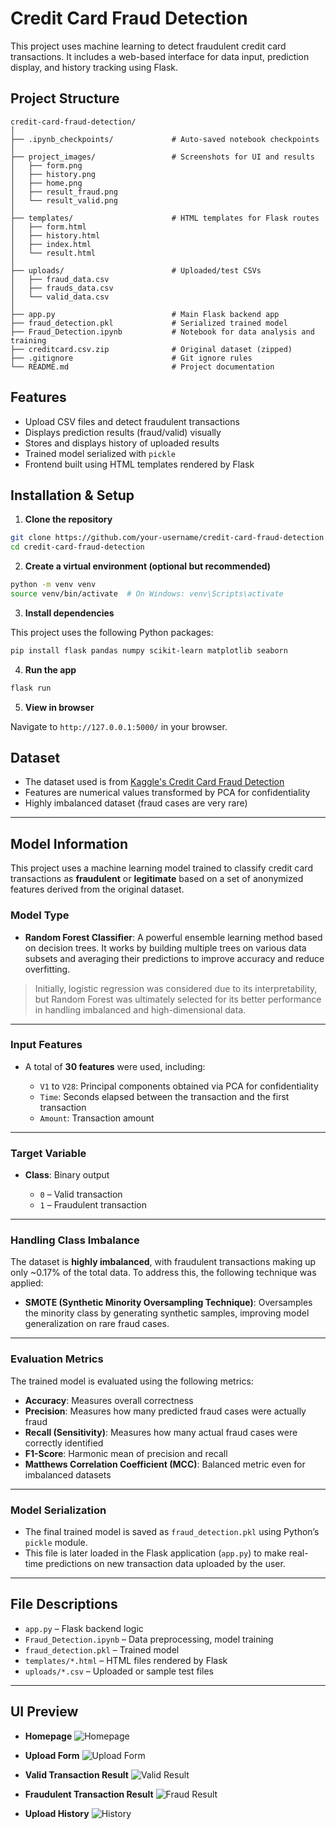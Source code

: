 # Credit Card Fraud Detection

This project uses machine learning to detect fraudulent credit card transactions. It includes a web-based interface for data input, prediction display, and history tracking using Flask.

## Project Structure

```
credit-card-fraud-detection/
│
├── .ipynb_checkpoints/             # Auto-saved notebook checkpoints
│
├── project_images/                 # Screenshots for UI and results
│   ├── form.png
│   ├── history.png
│   ├── home.png
│   ├── result_fraud.png
│   └── result_valid.png
│
├── templates/                      # HTML templates for Flask routes
│   ├── form.html
│   ├── history.html
│   ├── index.html
│   └── result.html
│
├── uploads/                        # Uploaded/test CSVs
│   ├── fraud_data.csv
│   ├── frauds_data.csv
│   └── valid_data.csv
│
├── app.py                          # Main Flask backend app
├── fraud_detection.pkl             # Serialized trained model
├── Fraud_Detection.ipynb           # Notebook for data analysis and training
├── creditcard.csv.zip              # Original dataset (zipped)
├── .gitignore                      # Git ignore rules
└── README.md                       # Project documentation

````

## Features

* Upload CSV files and detect fraudulent transactions
* Displays prediction results (fraud/valid) visually
* Stores and displays history of uploaded results
* Trained model serialized with `pickle`
* Frontend built using HTML templates rendered by Flask

## Installation & Setup

1. **Clone the repository**
```bash
git clone https://github.com/your-username/credit-card-fraud-detection.git
cd credit-card-fraud-detection
````

2. **Create a virtual environment (optional but recommended)**

```bash
python -m venv venv
source venv/bin/activate  # On Windows: venv\Scripts\activate
```

3. **Install dependencies**

This project uses the following Python packages:

```bash
pip install flask pandas numpy scikit-learn matplotlib seaborn
````

4. **Run the app**

```bash
flask run
```

5. **View in browser**

Navigate to `http://127.0.0.1:5000/` in your browser.

## Dataset

* The dataset used is from [Kaggle's Credit Card Fraud Detection](https://www.kaggle.com/mlg-ulb/creditcardfraud)
* Features are numerical values transformed by PCA for confidentiality
* Highly imbalanced dataset (fraud cases are very rare)

---

## Model Information

This project uses a machine learning model trained to classify credit card transactions as **fraudulent** or **legitimate** based on a set of anonymized features derived from the original dataset.

### Model Type

* **Random Forest Classifier**:
  A powerful ensemble learning method based on decision trees. It works by building multiple trees on various data subsets and averaging their predictions to improve accuracy and reduce overfitting.

> Initially, logistic regression was considered due to its interpretability, but Random Forest was ultimately selected for its better performance in handling imbalanced and high-dimensional data.

---

### Input Features

* A total of **30 features** were used, including:

  * `V1` to `V28`: Principal components obtained via PCA for confidentiality
  * `Time`: Seconds elapsed between the transaction and the first transaction
  * `Amount`: Transaction amount

---

### Target Variable

* **Class**: Binary output

  * `0` – Valid transaction
  * `1` – Fraudulent transaction

---

### Handling Class Imbalance

The dataset is **highly imbalanced**, with fraudulent transactions making up only \~0.17% of the total data. To address this, the following technique was applied:

* **SMOTE (Synthetic Minority Oversampling Technique)**:
  Oversamples the minority class by generating synthetic samples, improving model generalization on rare fraud cases.

---

### Evaluation Metrics

The trained model is evaluated using the following metrics:

* **Accuracy**: Measures overall correctness
* **Precision**: Measures how many predicted fraud cases were actually fraud
* **Recall (Sensitivity)**: Measures how many actual fraud cases were correctly identified
* **F1-Score**: Harmonic mean of precision and recall
* **Matthews Correlation Coefficient (MCC)**: Balanced metric even for imbalanced datasets

---

### Model Serialization

* The final trained model is saved as `fraud_detection.pkl` using Python’s `pickle` module.
* This file is later loaded in the Flask application (`app.py`) to make real-time predictions on new transaction data uploaded by the user.

---

## File Descriptions

* `app.py` – Flask backend logic
* `Fraud_Detection.ipynb` – Data preprocessing, model training
* `fraud_detection.pkl` – Trained model
* `templates/*.html` – HTML files rendered by Flask
* `uploads/*.csv` – Uploaded or sample test files

---

## UI Preview

* **Homepage**
  ![Homepage](project_images/home.png)

* **Upload Form**
  ![Upload Form](project_images/form.png)

* **Valid Transaction Result**
  ![Valid Result](project_images/result_valid.png)

* **Fraudulent Transaction Result**
  ![Fraud Result](project_images/result_fraud.png)

* **Upload History**
  ![History](project_images/history.png)

